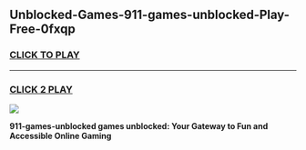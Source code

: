 
## Unblocked-Games-911-games-unblocked-Play-Free-0fxqp
<h3>
<a href="https://premium76.site?title=911-games-unblocked&ref=10A">CLICK TO PLAY</a></h3>
<hr>

<h3>
<a href="https://premium76.site?title=911-games-unblocked&ref=10A">CLICK 2 PLAY</a>
  
</h3>

<a href="https://premium76.site?title=911-games-unblocked&ref=10A"><img src="https://clearcache.store/games.png"></a>


**911-games-unblocked games unblocked: Your Gateway to Fun and Accessible Online Gaming**

